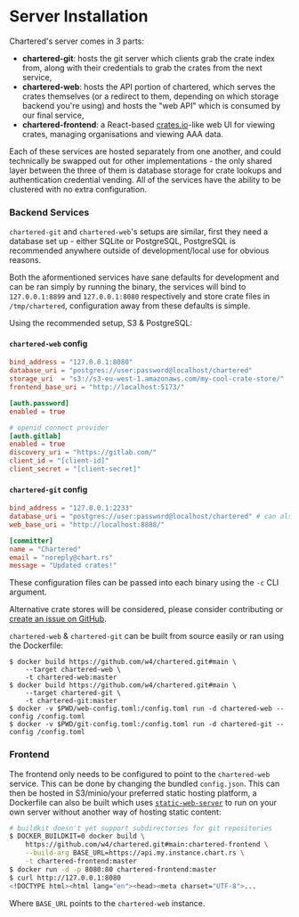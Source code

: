 # Server Installation

Chartered's server comes in 3 parts:

- **chartered-git**: hosts the git server which clients grab the crate index from, along with
  their credentials to grab the crates from the next service,
- **chartered-web**: hosts the API portion of chartered, which serves the crates themselves
  (or a redirect to them, depending on which storage backend you're using) and hosts the "web
  API" which is consumed by our final service,
- **chartered-frontend**: a React-based [crates.io](https://crates.io/)-like web UI for viewing
  crates, managing organisations and viewing AAA data.

Each of these services are hosted separately from one another, and could technically be swapped
out for other implementations - the only shared layer between the three of them is database
storage for crate lookups and authentication credential vending. All of the services have the
ability to be clustered with no extra configuration.

### Backend Services

`chartered-git` and `chartered-web`'s setups are similar, first they need a database set up -
either SQLite or PostgreSQL, PostgreSQL is recommended anywhere outside of development/local
use for obvious reasons.

Both the aformentioned services have sane defaults for development and can be ran simply by
running the binary, the services will bind to `127.0.0.1:8899` and `127.0.0.1:8080` respectively
and store crate files in `/tmp/chartered`, configuration away from these defaults is simple.

Using the recommended setup, S3 & PostgreSQL:


#### `chartered-web` config

```toml
bind_address = "127.0.0.1:8080"
database_uri = "postgres://user:password@localhost/chartered"
storage_uri  = "s3://s3-eu-west-1.amazonaws.com/my-cool-crate-store/"
frontend_base_uri = "http://localhost:5173/"

[auth.password]
enabled = true

# openid connect provider
[auth.gitlab]
enabled = true
discovery_uri = "https://gitlab.com/"
client_id = "[client-id]"
client_secret = "[client-secret]"
```

#### `chartered-git` config

```toml
bind_address = "127.0.0.1:2233"
database_uri = "postgres://user:password@localhost/chartered" # can also be `sqlite://`
web_base_uri = "http://localhost:8888/"

[committer]
name = "Chartered"
email = "noreply@chart.rs"
message = "Updated crates!"
```

These configuration files can be passed into each binary using the `-c` CLI argument.

Alternative crate stores will be considered, please consider contributing or
[create an issue on GitHub][gh-issue]. <span style="color: transparent;">MySQL support, however, is a no-go.</span>

`chartered-web` & `chartered-git` can be built from source easily or ran using the
Dockerfile:

```
$ docker build https://github.com/w4/chartered.git#main \
    --target chartered-web \
    -t chartered-web:master
$ docker build https://github.com/w4/chartered.git#main \
    --target chartered-git \
    -t chartered-git:master
$ docker -v $PWD/web-config.toml:/config.toml run -d chartered-web --config /config.toml
$ docker -v $PWD/git-config.toml:/config.toml run -d chartered-git --config /config.toml
```

[gh-issue]: https://github.com/w4/chartered/issues

### Frontend

The frontend only needs to be configured to point to the `chartered-web` service. This can be
done by changing the bundled `config.json`. This can then be hosted in S3/minio/your preferred
static hosting platform, a Dockerfile can also be built which uses [`static-web-server`][sws]
to run on your own server without another way of hosting static content:

```sh
# buildkit doesn't yet support subdirectories for git repositories
$ DOCKER_BUILDKIT=0 docker build \
    https://github.com/w4/chartered.git#main:chartered-frontend \
    --build-arg BASE_URL=https://api.my.instance.chart.rs \
    -t chartered-frontend:master
$ docker run -d -p 8080:80 chartered-frontend:master
$ curl http://127.0.0.1:8080
<!DOCTYPE html><html lang="en"><head><meta charset="UTF-8">...
```

Where `BASE_URL` points to the `chartered-web` instance.

[sws]: https://github.com/joseluisq/static-web-server
